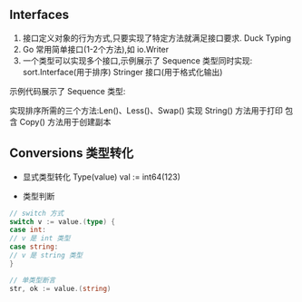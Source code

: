 ## Interfaces

1. 接口定义对象的行为方式,只要实现了特定方法就满足接口要求. Duck Typing
2. Go 常用简单接口(1-2个方法),如 io.Writer
3. 一个类型可以实现多个接口,示例展示了 Sequence 类型同时实现:
   sort.Interface(用于排序)
   Stringer 接口(用于格式化输出)

示例代码展示了 Sequence 类型:

实现排序所需的三个方法:Len()、Less()、Swap()
实现 String() 方法用于打印
包含 Copy() 方法用于创建副本

## Conversions 类型转化

- 显式类型转化 Type(value)
  val := int64(123)

- 类型判断
```go
// switch 方式
switch v := value.(type) {
case int:
// v 是 int 类型
case string:
// v 是 string 类型
}

// 单类型断言
str, ok := value.(string)

```